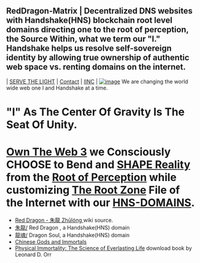 ## RedDragon-Matrix | Decentralized DNS websites with Handshake(HNS) blockchain root level domains directing one to the root of perception, the Source Within, what we term our "I." Handshake helps us resolve self-sovereign identity by allowing true ownership of authentic web space vs. renting domains on the internet.

| [SERVE THE LIGHT](http://workinthedark.servethelight.hns.to/) | [Contact](mailto:innerinetcompany@gmail.com) | [IINC](http://dlink.innerinetcompany.hns.to/) |
 [![image](https://user-images.githubusercontent.com/37987346/103435699-6be72500-4be0-11eb-8264-7dcb24c14987.png)](http://shapereality.innerinetcompany.hns.to/)
We are changing the world wide web one I and Handshake at a time.

# "I" As The Center Of Gravity Is The Seat Of Unity. 
 # [Own The Web 3](http://official.owntheweb3.hns.to/) we Consciously CHOOSE to Bend and [SHAPE Reality](http://innerinetcompany.shapereality.hns.to/) from the [Root of Perception](http://findusontheweb.innericompany.hns.to/) while customizing [The Root Zone](http://therootzone.hns.to/) File of the Internet with our [HNS-DOMAINS](http://home.hns-domains.hns.to/).
 
 
 - [Red Dragon - 朱龍 Zhūlóng ](https://en.wikipedia.org/wiki/Dragon_King) wiki source.
 - [朱龍/](http://xn--eqvo86j.hns.to/) Red Dragon , a Handshake(HNS) domain
 - [龍魂/](xn--7l6an8f.hns.to/) Dragon Soul, a Handshake(HNS) domain
 - [Chinese Gods and Immortals](https://slife.org/chinese-gods-and-immortals/)
 - [Physical Immortality: The Science of Everlasting Life](https://b-ok.cc/book/5283206/a76658/) download book by Leonard D. Orr
